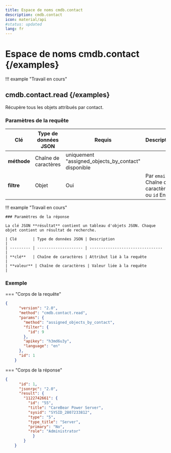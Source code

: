 ```yaml
---
title: Espace de noms cmdb.contact
description: cmdb.contact
icon: material/api
#status: updated
lang: fr
---
```


# Espace de noms cmdb.contact {/examples}

!!! example "Travail en cours"

## cmdb.contact.read {/examples}

Récupère tous les objets attribués par contact.

### Paramètres de la requête

| Clé        | Type de données JSON | Requis                                       | Description                       |
| ---------- | -------------------- | -------------------------------------------- | --------------------------------- |
| **méthode** | Chaîne de caractères | uniquement "assigned_objects_by_contact" disponible |                                   |
| **filtre** | Objet                | Oui                                          | Par `email` Chaîne de caractères ou `id` Entier |

!!! example "Travail en cours"

    ### Paramètres de la réponse

    La clé JSON **résultat** contient un tableau d'objets JSON. Chaque objet contient un résultat de recherche.

    | Clé       | Type de données JSON | Description                      |
    | --------- | -------------------- | -------------------------------- |
    | **clé**   | Chaîne de caractères | Attribut lié à la requête         |
    | **valeur** | Chaîne de caractères | Valeur liée à la requête         |

### Exemple

=== "Corps de la requête"

```json
{
      "version": "2.0",
      "method": "cmdb.contact.read",
      "params": {
        "method": "assigned_objects_by_contact",
        "filter": {
          "id": 9
        },
        "apikey": "h3md6u3y",
        "language": "en"
      },
      "id": 1
    }
```

=== "Corps de la réponse"

```json
{
      "id": 1,
      "jsonrpc": "2.0",
      "result": {
        "1122742661": {
          "id": "55",
          "title": "CareBear Power Server",
          "sysid": "SYSID_2807233812",
          "type": "5",
          "type_title": "Server",
          "primary": "No",
          "role": "Administrator"
            }
        }
    }
```
